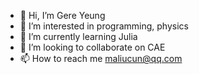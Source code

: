 - 👋 Hi, I’m Gere Yeung
- 👀 I’m interested in programming, physics
- 🌱 I’m currently learning Julia
- 💞️ I’m looking to collaborate on CAE
- 📫 How to reach me maliucun@qq.com

<!---
maliucun/maliucun is a ✨ special ✨ repository because its `README.md` (this file) appears on your GitHub profile.
You can click the Preview link to take a look at your changes.
--->
